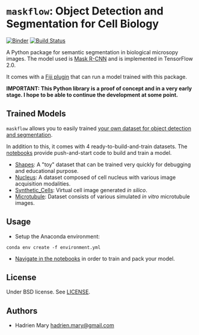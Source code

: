 # `maskflow`: Object Detection and Segmentation for Cell Biology
[![Binder](https://mybinder.org/badge.svg)](https://mybinder.org/v2/gh/hadim/maskflow/master?urlpath=lab/tree/notebooks)
[![Build Status](https://travis-ci.com/hadim/maskflow.svg?branch=master)](https://travis-ci.com/hadim/maskflow)

A Python package for semantic segmentation in biological microsopy images. The model used is [Mask R-CNN](https://arxiv.org/abs/1703.06870) and is implemented in TensorFlow 2.0.

It comes with a [Fiji plugin](https://github.com/hadim/maskflow-fiji) that can run a model trained with this package.

**IMPORTANT: This Python library is a proof of concept and in a very early stage. I hope to be able to continue the development at some point.**

## Trained Models

`maskflow` allows you to easily trained [your own dataset for object detection and segmentation](./notebooks/1_Build_Dataset/README.md).

In addition to this, it comes with 4 ready-to-build-and-train datasets. The [notebooks](./notebooks) provide push-and-start code to build and train a model.

- [Shapes](./notebooks/1_Build_Dataset/Shapes/Shapes.ipynb): A "toy" dataset that can be trained very quickly for debugging and educational purpose.
- [Nucleus](./notebooks/1_Build_Dataset/Nucleus/Nucleus.ipynb): A dataset composed of cell nucleus with various image acquisition modalities.
- [Synthetic_Cells](./notebooks/1_Build_Dataset/Synthetic_Cells/Synthetic_Cells.ipynb): Virtual cell image generated *in silico*.
- [Microtubule](./notebooks/1_Build_Dataset/Microtubule/Microtubule.ipynb): Dataset consists of various simulated *in vitro* microtubule images.

## Usage

- Setup the Anaconda environment:

```
conda env create -f environment.yml
```

- [Navigate in the notebooks](./notebooks/1_Build_Dataset/README.md) in order to train and pack your model.

## License

Under BSD license. See [LICENSE](LICENSE).

## Authors

- Hadrien Mary <hadrien.mary@gmail.com>
